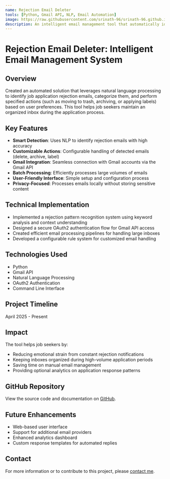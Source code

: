 ```yaml
---
name: Rejection Email Deleter
tools: [Python, Gmail API, NLP, Email Automation]
image: https://raw.githubusercontent.com/srinath-96/srinath-96.github.io/main/assets/email-filter.jpg
description: An intelligent email management tool that automatically identifies and processes job application rejection emails
---
```


# Rejection Email Deleter: Intelligent Email Management System

## Overview
Created an automated solution that leverages natural language processing to identify job application rejection emails, categorize them, and perform specified actions (such as moving to trash, archiving, or applying labels) based on user preferences. This tool helps job seekers maintain an organized inbox during the application process.

## Key Features
- **Smart Detection**: Uses NLP to identify rejection emails with high accuracy
- **Customizable Actions**: Configurable handling of detected emails (delete, archive, label)
- **Gmail Integration**: Seamless connection with Gmail accounts via the Gmail API
- **Batch Processing**: Efficiently processes large volumes of emails
- **User-Friendly Interface**: Simple setup and configuration process
- **Privacy-Focused**: Processes emails locally without storing sensitive content

## Technical Implementation
- Implemented a rejection pattern recognition system using keyword analysis and context understanding
- Designed a secure OAuth2 authentication flow for Gmail API access
- Created efficient email processing pipelines for handling large inboxes
- Developed a configurable rule system for customized email handling

## Technologies Used
- Python
- Gmail API
- Natural Language Processing
- OAuth2 Authentication
- Command Line Interface

## Project Timeline
April 2025 - Present

## Impact
The tool helps job seekers by:
- Reducing emotional strain from constant rejection notifications
- Keeping inboxes organized during high-volume application periods
- Saving time on manual email management
- Providing optional analytics on application response patterns

## GitHub Repository
View the source code and documentation on [GitHub](https://github.com/srinath-96/Rejection_Email_Deleter).

## Future Enhancements
- Web-based user interface
- Support for additional email providers
- Enhanced analytics dashboard
- Custom response templates for automated replies

## Contact
For more information or to contribute to this project, please [contact me](mailto:srinathmurali2015@gmail.com).